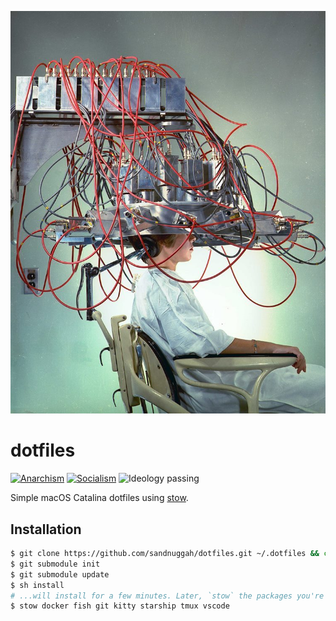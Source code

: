 <p align="center">
    <img src="install.jpg" alt="Installing software on to a human mainframe" />
</p>

# dotfiles

[![Anarchism](https://img.shields.io/badge/anarchism-Ⓐ-000000.svg)](https://en.wikipedia.org/wiki/Anarchism)
[![Socialism](https://img.shields.io/badge/socialism-★-ff0000.svg)](https://en.wikipedia.org/wiki/Socialism)
![Ideology passing](https://img.shields.io/badge/ideology-passing-brightgreen.svg)

Simple macOS Catalina dotfiles using [stow](http://brandon.invergo.net/news/2012-05-26-using-gnu-stow-to-manage-your-dotfiles.html).

## Installation

```sh
$ git clone https://github.com/sandnuggah/dotfiles.git ~/.dotfiles && cd .dotfiles
$ git submodule init
$ git submodule update
$ sh install
# ...will install for a few minutes. Later, `stow` the packages you're interested in
$ stow docker fish git kitty starship tmux vscode
```
